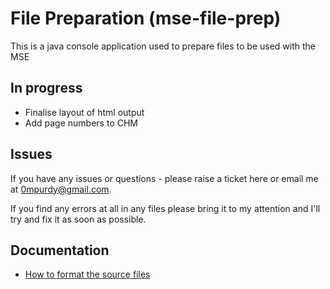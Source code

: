 # File Preparation (mse-file-prep)
This is a java console application used to prepare files to be used with the MSE

## In progress

 - Finalise layout of html output
 - Add page numbers to CHM

## Issues

If you have any issues or questions - please raise a ticket here or email me at 0mpurdy@gmail.com.

If you find any errors at all in any files please bring it to my attention and I'll try and fix it as soon as possible.

## Documentation

  - [How to format the source files][1]

[1]: ./documentation/source-format.md
